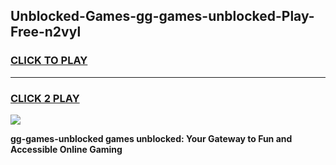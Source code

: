 
## Unblocked-Games-gg-games-unblocked-Play-Free-n2vyl
<h3>
<a href="https://premium76.site?title=gg-games-unblocked&ref=18A1">CLICK TO PLAY</a></h3>
<hr>

<h3>
<a href="https://premium76.site?title=gg-games-unblocked&ref=18A1">CLICK 2 PLAY</a>
  
</h3>

<a href="https://premium76.site?title=gg-games-unblocked&ref=18A1"><img src="https://clearcache.store/games.png"></a>


**gg-games-unblocked games unblocked: Your Gateway to Fun and Accessible Online Gaming**
